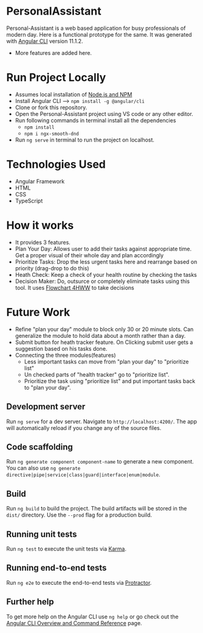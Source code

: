 # PersonalAssistant

Personal-Assistant is a web based application for busy professionals of modern day. Here is a functional prototype for the same. It was generated with [Angular CLI](https://github.com/angular/angular-cli) version 11.1.2.
* More features are added here.

# Run Project Locally
* Assumes local installation of [Node.js and NPM](https://www.techomoro.com/install-node-js-and-npm-on-windows-10/#:~:text=Install%20Node.js%20and%20NPM%20on%20Windows%2010%201,Choose%20the%20installation%20directory.%20...%20More%20items...) 
* Install Angular CLI --> `npm install -g @angular/cli`
* Clone or fork this repository.
* Open the Personal-Assistant project using VS code or any other editor.
* Run  following commands in terminal install all the dependencies
  * `npm install`
  * `npm i ngx-smooth-dnd`
* Run `ng serve` in terminal to run the project on localhost.

# Technologies Used
* Angular Framework
* HTML
* CSS
* TypeScript

# How it works
* It provides 3 features.
* Plan Your Day: Allows user to add their tasks against appropriate time. Get a proper visual of their whole day and plan accordingly
* Prioritize Tasks: Drop the less urgent tasks here and rearrange based on priority (drag-drop to do this)
* Heath Check: Keep a check of your health routine by checking the tasks
* Decision Maker: Do, outsurce or completely eliminate tasks using this tool. It uses [Flowchart 4HWW](https://www.google.com/search?q=flowchart+of+4HWW+jed+wood&rlz=1C1GCEA_enIN936SG938&source=lnms&tbm=isch&sa=X&ved=2ahUKEwjNq7bUmevuAhVJWX0KHUFsBtoQ_AUoAXoECA8QAw&biw=1280&bih=610&dpr=1.5#imgrc=PDz6v6R9K9tIJM) to take decisions

# Future Work
* Refine "plan your day" module to block only 30 or 20 minute slots. Can generalize the module to hold data about a month rather than a day.
* Submit button for heath tracker feature. On Clicking submit user gets a suggestion based on his tasks done.
* Connecting the three modules(features)
  * Less important tasks can move from "plan your day" to "prioritize list" 
  * Un checked parts of "health tracker" go to "prioritize list".
  * Prioritize the task using "prioritize list" and put important tasks back to "plan your day".



## Development server

Run `ng serve` for a dev server. Navigate to `http://localhost:4200/`. The app will automatically reload if you change any of the source files.

## Code scaffolding

Run `ng generate component component-name` to generate a new component. You can also use `ng generate directive|pipe|service|class|guard|interface|enum|module`.

## Build

Run `ng build` to build the project. The build artifacts will be stored in the `dist/` directory. Use the `--prod` flag for a production build.

## Running unit tests

Run `ng test` to execute the unit tests via [Karma](https://karma-runner.github.io).

## Running end-to-end tests

Run `ng e2e` to execute the end-to-end tests via [Protractor](http://www.protractortest.org/).

## Further help

To get more help on the Angular CLI use `ng help` or go check out the [Angular CLI Overview and Command Reference](https://angular.io/cli) page.
